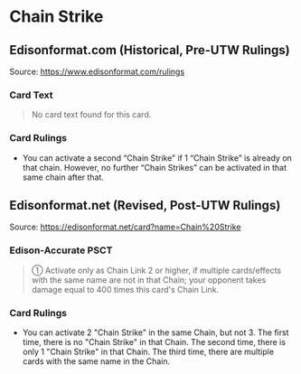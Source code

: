 # Chain Strike

## Edisonformat.com (Historical, Pre-UTW Rulings)

Source: https://www.edisonformat.com/rulings

### Card Text

> No card text found for this card.

### Card Rulings

*   You can activate a second “Chain Strike” if 1 “Chain Strike” is already on that chain. However, no further “Chain Strikes” can be activated in that same chain after that.

## Edisonformat.net (Revised, Post-UTW Rulings)

Source: https://edisonformat.net/card?name=Chain%20Strike

### Edison-Accurate PSCT

> ① Activate only as Chain Link 2 or higher, if multiple cards/effects with the same name are not in that Chain; your opponent takes damage equal to 400 times this card's Chain Link.

### Card Rulings

*   You can activate 2 "Chain Strike" in the same Chain, but not 3.
The first time, there is no "Chain Strike" in that Chain.
The second time, there is only 1 "Chain Strike" in that Chain.
The third time, there are multiple cards with the same name in the Chain.
            